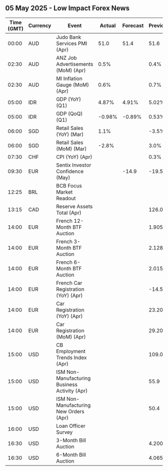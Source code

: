 ## 05 May 2025 - Low Impact Forex News

| Time (GMT) | Currency | Event | Actual | Forecast | Previous |
|------|----------|-------|--------|----------|----------|
| 00:00 | AUD | Judo Bank Services PMI (Apr) | 51.0 | 51.4 | 51.6 |
| 02:30 | AUD | ANZ Job Advertisements (MoM) (Apr) | 0.5% |  | 0.4% |
| 02:30 | AUD | MI Inflation Gauge (MoM) (Apr) | 0.6% |  | 0.7% |
| 05:00 | IDR | GDP (YoY) (Q1) | 4.87% | 4.91% | 5.02% |
| 05:00 | IDR | GDP (QoQ) (Q1) | -0.98% | -0.89% | 0.53% |
| 06:00 | SGD | Retail Sales (YoY) (Mar) | 1.1% |  | -3.5% |
| 06:00 | SGD | Retail Sales (MoM) (Mar) | -2.8% |  | 3.0% |
| 07:30 | CHF | CPI (YoY) (Apr) |  |  | 0.3% |
| 09:30 | EUR | Sentix Investor Confidence (May) |  | -14.9 | -19.5 |
| 12:25 | BRL | BCB Focus Market Readout |  |  |  |
| 13:15 | CAD | Reserve Assets Total (Apr) |  |  | 126.0B |
| 14:00 | EUR | French 12-Month BTF Auction |  |  | 1.905% |
| 14:00 | EUR | French 3-Month BTF Auction |  |  | 2.128% |
| 14:00 | EUR | French 6-Month BTF Auction |  |  | 2.015% |
| 14:00 | EUR | French Car Registration (YoY) (Apr) |  |  | -14.5% |
| 14:00 | EUR | Car Registration (YoY) (Apr) |  |  | 23.20% |
| 14:00 | EUR | Car Registration (MoM) (Apr) |  |  | 29.20% |
| 15:00 | USD | CB Employment Trends Index (Apr) |  |  | 109.03 |
| 15:00 | USD | ISM Non-Manufacturing Business Activity (Apr) |  |  | 55.9 |
| 15:00 | USD | ISM Non-Manufacturing New Orders (Apr) |  |  | 50.4 |
| 16:00 | USD | Loan Officer Survey |  |  |  |
| 16:30 | USD | 3-Month Bill Auction |  |  | 4.200% |
| 16:30 | USD | 6-Month Bill Auction |  |  | 4.065% |
